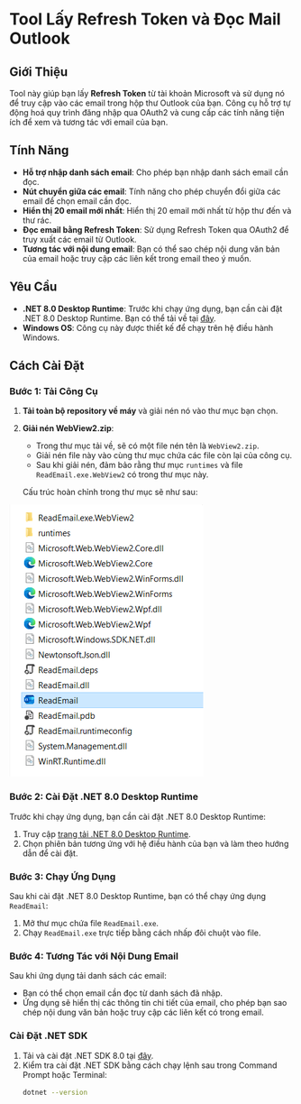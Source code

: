 # Tool Lấy Refresh Token và Đọc Mail Outlook

## Giới Thiệu

Tool này giúp bạn lấy **Refresh Token** từ tài khoản Microsoft và sử dụng nó để truy cập vào các email trong hộp thư Outlook của bạn. Công cụ hỗ trợ tự động hoá quy trình đăng nhập qua OAuth2 và cung cấp các tính năng tiện ích để xem và tương tác với email của bạn.

## Tính Năng

- **Hỗ trợ nhập danh sách email**: Cho phép bạn nhập danh sách email cần đọc.
- **Nút chuyển giữa các email**: Tính năng cho phép chuyển đổi giữa các email để chọn email cần đọc.
- **Hiển thị 20 email mới nhất**: Hiển thị 20 email mới nhất từ hộp thư đến và thư rác.
- **Đọc email bằng Refresh Token**: Sử dụng Refresh Token qua OAuth2 để truy xuất các email từ Outlook.
- **Tương tác với nội dung email**: Bạn có thể sao chép nội dung văn bản của email hoặc truy cập các liên kết trong email theo ý muốn.

## Yêu Cầu

- **.NET 8.0 Desktop Runtime**: Trước khi chạy ứng dụng, bạn cần cài đặt .NET 8.0 Desktop Runtime. Bạn có thể tải về tại [đây](https://dotnet.microsoft.com/download/dotnet/8.0).
- **Windows OS**: Công cụ này được thiết kế để chạy trên hệ điều hành Windows.

## Cách Cài Đặt

### Bước 1: Tải Công Cụ

1. **Tải toàn bộ repository về máy** và giải nén nó vào thư mục bạn chọn.

2. **Giải nén WebView2.zip**:
   - Trong thư mục tải về, sẽ có một file nén tên là `WebView2.zip`. 
   - Giải nén file này vào cùng thư mục chứa các file còn lại của công cụ.
   - Sau khi giải nén, đảm bảo rằng thư mục `runtimes` và file `ReadEmail.exe.WebView2` có trong thư mục này.

   Cấu trúc hoàn chỉnh trong thư mục sẽ như sau:

![Cấu trúc thư mục](/structure.png)

### Bước 2: Cài Đặt .NET 8.0 Desktop Runtime

Trước khi chạy ứng dụng, bạn cần cài đặt .NET 8.0 Desktop Runtime:

1. Truy cập [trang tải .NET 8.0 Desktop Runtime](https://dotnet.microsoft.com/download/dotnet/8.0).
2. Chọn phiên bản tương ứng với hệ điều hành của bạn và làm theo hướng dẫn để cài đặt.

### Bước 3: Chạy Ứng Dụng

Sau khi cài đặt .NET 8.0 Desktop Runtime, bạn có thể chạy ứng dụng `ReadEmail`:

1. Mở thư mục chứa file `ReadEmail.exe`.
2. Chạy `ReadEmail.exe` trực tiếp bằng cách nhấp đôi chuột vào file.

### Bước 4: Tương Tác với Nội Dung Email

Sau khi ứng dụng tải danh sách các email:

- Bạn có thể chọn email cần đọc từ danh sách đã nhập.
- Ứng dụng sẽ hiển thị các thông tin chi tiết của email, cho phép bạn sao chép nội dung văn bản hoặc truy cập các liên kết có trong email.

### Cài Đặt .NET SDK

1. Tải và cài đặt .NET SDK 8.0 tại [đây](https://dotnet.microsoft.com/download/dotnet/8.0).
2. Kiểm tra cài đặt .NET SDK bằng cách chạy lệnh sau trong Command Prompt hoặc Terminal:
   ```bash
   dotnet --version
